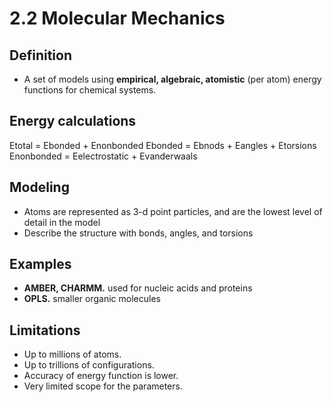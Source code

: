 # 2.2 Molecular Mechanics

## Definition
* A set of models using **empirical, algebraic, atomistic** (per atom) energy functions for chemical systems.

## Energy calculations
Etotal = Ebonded + Enonbonded
Ebonded = Ebnods + Eangles + Etorsions
Enonbonded = Eelectrostatic + Evanderwaals

## Modeling
* Atoms are represented as 3-d point particles, and are the lowest level of detail in the model
* Describe the structure with bonds, angles, and torsions

## Examples
* **AMBER, CHARMM.** used for nucleic acids and proteins
* **OPLS.** smaller organic molecules

## Limitations
* Up to millions of atoms.
* Up to trillions of configurations.
* Accuracy of energy function is lower.
* Very limited scope for the parameters.